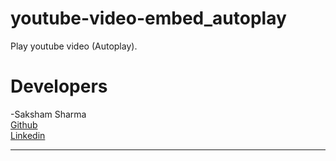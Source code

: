 # youtube-video-embed_autoplay
Play youtube video (Autoplay).
# Developers
-Saksham Sharma<br>
<a href="https://github.com/Sakshamoo17">Github</a>
<br>
<a href="https://www.linkedin.com/in/saksham-sharma-bb576b167/">Linkedin</a>
************************************************************************************************************************************
